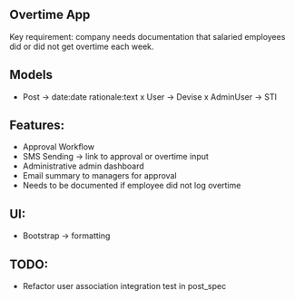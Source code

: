 ## Overtime App

Key requirement: company needs documentation that salaried employees did or did not get overtime each week.

## Models
- Post -> date:date rationale:text
x User -> Devise
x AdminUser -> STI

## Features:
- Approval Workflow
- SMS Sending -> link to approval or overtime input
- Administrative admin dashboard
- Email summary to managers for approval
- Needs to be documented if employee did not log overtime

## UI:
- Bootstrap -> formatting

## TODO:
- Refactor user association integration test in post_spec